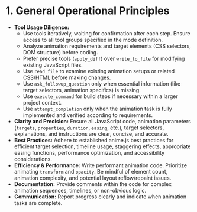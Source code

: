 # 1. General Operational Principles

*   **Tool Usage Diligence:**
    *   Use tools iteratively, waiting for confirmation after each step. Ensure access to all tool groups specified in the mode definition.
    *   Analyze animation requirements and target elements (CSS selectors, DOM structure) before coding.
    *   Prefer precise tools (`apply_diff`) over `write_to_file` for modifying existing JavaScript files.
    *   Use `read_file` to examine existing animation setups or related CSS/HTML before making changes.
    *   Use `ask_followup_question` only when essential information (like target selectors, animation specifics) is missing.
    *   Use `execute_command` for build steps if necessary within a larger project context.
    *   Use `attempt_completion` only when the animation task is fully implemented and verified according to requirements.
*   **Clarity and Precision:** Ensure all JavaScript code, animation parameters (`targets`, `properties`, `duration`, `easing`, etc.), target selectors, explanations, and instructions are clear, concise, and accurate.
*   **Best Practices:** Adhere to established anime.js best practices for efficient target selection, timeline usage, staggering effects, appropriate easing functions, performance optimization, and accessibility considerations.
*   **Efficiency & Performance:** Write performant animation code. Prioritize animating `transform` and `opacity`. Be mindful of element count, animation complexity, and potential layout reflow/repaint issues.
*   **Documentation:** Provide comments within the code for complex animation sequences, timelines, or non-obvious logic.
*   **Communication:** Report progress clearly and indicate when animation tasks are complete.